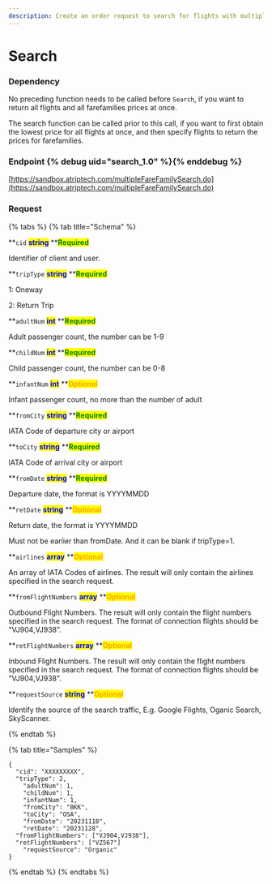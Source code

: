```yaml
---
description: Create an order request to search for flights with multiple farefamilies.
---
```


# Search

### Dependency

No preceding function needs to be called before `Search`, if you want to return all flights and all farefamilies prices at once.

The search function can be called prior to this call, if you want to first obtain the lowest price for all flights at once, and then specify flights to return the prices for farefamilies.

### Endpoint {% debug uid="search_1.0" %}{% enddebug %}

[https://sandbox.atriptech.com/multipleFareFamilySearch.do](https://sandbox.atriptech.com/multipleFareFamilySearch.do)

### Request

{% tabs %}
{% tab title="Schema" %}

**`cid`  **<mark style="color:blue;">**string**</mark>**  **<mark style="color:green;">**Required**</mark>

Identifier of client and user.

**`tripType`  **<mark style="color:blue;">**string**</mark>**  **<mark style="color:green;">**Required**</mark>

1: Oneway

2: Return Trip

**`adultNum`  **<mark style="color:blue;">**int**</mark>**  **<mark style="color:green;">**Required**</mark>

Adult passenger count, the number can be 1-9

**`childNum`  **<mark style="color:blue;">**int**</mark>**  **<mark style="color:green;">**Required**</mark>

Child passenger count, the number can be 0-8

**`infantNum`  **<mark style="color:blue;">**int**</mark>**  **<mark style="color:orange;">**Optional**</mark>

Infant passenger count, no more than the number of adult

**`fromCity`  **<mark style="color:blue;">**string**</mark>**  **<mark style="color:green;">**Required**</mark>

IATA Code of departure city or airport

**`toCity`  **<mark style="color:blue;">**string**</mark>**  **<mark style="color:green;">**Required**</mark>

IATA Code of arrival city or airport

**`fromDate`  **<mark style="color:blue;">**string**</mark>**  **<mark style="color:green;">**Required**</mark>

Departure date, the format is YYYYMMDD

**`retDate`  **<mark style="color:blue;">**string**</mark>**  **<mark style="color:orange;">**Optional**</mark>

Return date, the format is YYYYMMDD

Must not be earlier than fromDate. And it can be blank if tripType=1.

**`airlines`  **<mark style="color:blue;">**array**</mark>**  **<mark style="color:orange;">**Optional**</mark>

An array of IATA Codes of airlines. The result will only contain the airlines specified in the search request.

**`fromFlightNumbers`  **<mark style="color:blue;">**array**</mark>**  **<mark style="color:orange;">**Optional**</mark>

Outbound Flight Numbers. The result will only contain the flight numbers specified in the search request. The format of connection flights should be "VJ904,VJ938".

**`retFlightNumbers`  **<mark style="color:blue;">**array**</mark>**  **<mark style="color:orange;">**Optional**</mark>

Inbound Flight Numbers. The result will only contain the flight numbers specified in the search request. The format of connection flights should be "VJ904,VJ938".

**`requestSource`  **<mark style="color:blue;">**string**</mark>**  **<mark style="color:orange;">**Optional**</mark>

Identify the source of the search traffic, E.g. Google Flights, Oganic Search, SkyScanner.

{% endtab %}

{% tab title="Samples" %}
```
{
  "cid": "XXXXXXXXX",
  "tripType": 2,
	"adultNum": 1,
	"childNum": 1,
	"infantNum": 1,
	"fromCity": "BKK",
	"toCity": "OSA",
	"fromDate": "20231118",
	"retDate": "20231128",
  "fromFlightNumbers": ["VJ904,VJ938"],
  "retFlightNumbers": ["VZ567"]
	"requestSource": "Organic"
}
```
{% endtab %}
{% endtabs %}






